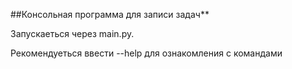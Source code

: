 ##Консольная программа для записи задач**

Запускаеться через main.py.

Рекомендуеться ввести --help для ознакомления с командами